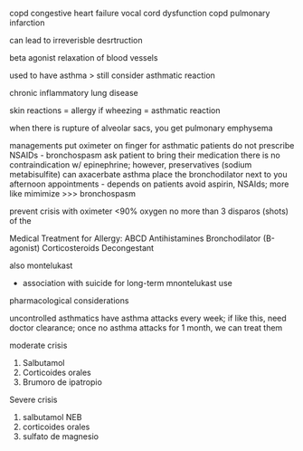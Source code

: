 copd
congestive heart failure
vocal cord dysfunction
copd
pulmonary infarction

can lead to irreverisble desrtruction

beta agonist relaxation of blood vessels

used to have asthma > still consider asthmatic reaction

chronic inflammatory lung disease

skin reactions = allergy
if wheezing = asthmatic reaction

when there is rupture of alveolar sacs, you get pulmonary emphysema

managements
put oximeter on finger for asthmatic patients
do not prescribe NSAIDs - bronchospasm
ask patient to bring their medication
there is no contraindication w/ epinephrine; however, preservatives (sodium metabisulfite) can axacerbate asthma
place the bronchodilator next to you
afternoon appointments - depends on patients
avoid aspirin, NSAIds; more like mimimize >>> bronchospasm

prevent crisis with oximeter <90% oxygen
no more than 3 disparos (shots) of the 

Medical Treatment for Allergy: ABCD
Antihistamines 
Bronchodilator (B-agonist)
Corticosteroids
Decongestant

also montelukast
- association with suicide for long-term mnontelukast use

pharmacological considerations

uncontrolled asthmatics have asthma attacks every week; if like this, need doctor clearance; once no asthma attacks for 1 month, we can treat them

moderate crisis
1. Salbutamol
2. Corticoides orales
3. Brumoro de ipatropio

Severe crisis
1. salbutamol NEB
2. corticoides orales
3. sulfato de magnesio 